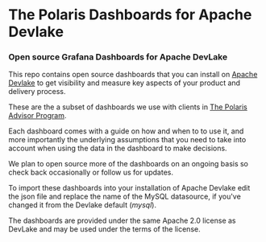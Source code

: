 # The Polaris Dashboards for Apache Devlake
### Open source Grafana Dashboards for Apache DevLake

This repo contains open source dashboards that you can install on [Apache Devlake](https://devlake.apache.org) to get visibility and measure key aspects of your product and delivery process. 

These are the a subset of dashboards we use with clients in [The Polaris Advisor Program](https://polaris-advisor.com). 

Each dashboard comes with a guide on how and when to to use it, and more importantly the  underlying assumptions that you need to take into account when using the data in the dashboard to make decisions. 

We plan to open source more of the dashboards on an ongoing basis so check back occasionally or follow us for updates. 

To import these dashboards into your installation of Apache Devlake edit the json file and replace the name of the MySQL datasource, if you've changed it from the Devlake default (*mysql*).


The dashboards are provided under the same Apache 2.0 license as DevLake and may be used under the terms of the license. 

